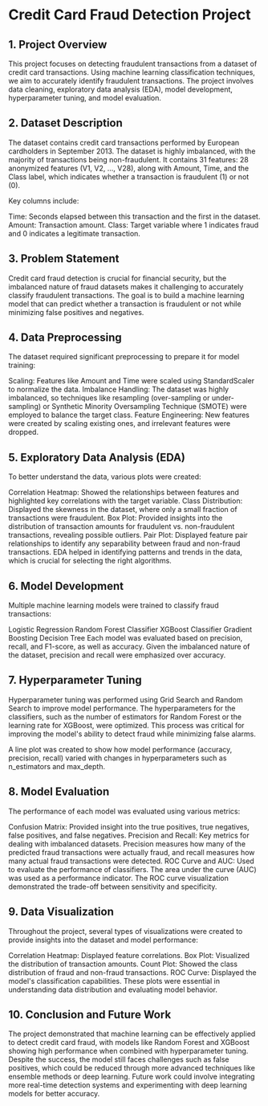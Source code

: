
# **Credit Card Fraud Detection Project**
## 1. Project Overview
This project focuses on detecting fraudulent transactions from a dataset of credit card transactions. Using machine learning classification techniques, we aim to accurately identify fraudulent transactions. The project involves data cleaning, exploratory data analysis (EDA), model development, hyperparameter tuning, and model evaluation.









## 2. Dataset Description
The dataset contains credit card transactions performed by European cardholders in September 2013. The dataset is highly imbalanced, with the majority of transactions being non-fraudulent. It contains 31 features: 28 anonymized features (V1, V2, ..., V28), along with Amount, Time, and the Class label, which indicates whether a transaction is fraudulent (1) or not (0).

Key columns include:

Time: Seconds elapsed between this transaction and the first in the dataset.
Amount: Transaction amount.
Class: Target variable where 1 indicates fraud and 0 indicates a legitimate transaction.




## 3. Problem Statement
Credit card fraud detection is crucial for financial security, but the imbalanced nature of fraud datasets makes it challenging to accurately classify fraudulent transactions. The goal is to build a machine learning model that can predict whether a transaction is fraudulent or not while minimizing false positives and negatives.


## 4. Data Preprocessing
The dataset required significant preprocessing to prepare it for model training:

Scaling: Features like Amount and Time were scaled using StandardScaler to normalize the data.
Imbalance Handling: The dataset was highly imbalanced, so techniques like resampling (over-sampling or under-sampling) or Synthetic Minority Oversampling Technique (SMOTE) were employed to balance the target class.
Feature Engineering: New features were created by scaling existing ones, and irrelevant features were dropped.


## 5. Exploratory Data Analysis (EDA)
To better understand the data, various plots were created:

Correlation Heatmap: Showed the relationships between features and highlighted key correlations with the target variable.
Class Distribution: Displayed the skewness in the dataset, where only a small fraction of transactions were fraudulent.
Box Plot: Provided insights into the distribution of transaction amounts for fraudulent vs. non-fraudulent transactions, revealing possible outliers.
Pair Plot: Displayed feature pair relationships to identify any separability between fraud and non-fraud transactions. EDA helped in identifying patterns and trends in the data, which is crucial for selecting the right algorithms.


## 6. Model Development
Multiple machine learning models were trained to classify fraud transactions:

Logistic Regression
Random Forest Classifier
XGBoost Classifier
Gradient Boosting
Decision Tree Each model was evaluated based on precision, recall, and F1-score, as well as accuracy. Given the imbalanced nature of the dataset, precision and recall were emphasized over accuracy.
## 7. Hyperparameter Tuning
Hyperparameter tuning was performed using Grid Search and Random Search to improve model performance. The hyperparameters for the classifiers, such as the number of estimators for Random Forest or the learning rate for XGBoost, were optimized. This process was critical for improving the model's ability to detect fraud while minimizing false alarms.

A line plot was created to show how model performance (accuracy, precision, recall) varied with changes in hyperparameters such as n_estimators and max_depth.
## 8. Model Evaluation
The performance of each model was evaluated using various metrics:

Confusion Matrix: Provided insight into the true positives, true negatives, false positives, and false negatives.
Precision and Recall: Key metrics for dealing with imbalanced datasets. Precision measures how many of the predicted fraud transactions were actually fraud, and recall measures how many actual fraud transactions were detected.
ROC Curve and AUC: Used to evaluate the performance of classifiers. The area under the curve (AUC) was used as a performance indicator.
The ROC curve visualization demonstrated the trade-off between sensitivity and specificity.

## 9. Data Visualization
Throughout the project, several types of visualizations were created to provide insights into the dataset and model performance:

Correlation Heatmap: Displayed feature correlations.
Box Plot: Visualized the distribution of transaction amounts.
Count Plot: Showed the class distribution of fraud and non-fraud transactions.
ROC Curve: Displayed the model's classification capabilities. These plots were essential in understanding data distribution and evaluating model behavior.


## 10. Conclusion and Future Work
The project demonstrated that machine learning can be effectively applied to detect credit card fraud, with models like Random Forest and XGBoost showing high performance when combined with hyperparameter tuning. Despite the success, the model still faces challenges such as false positives, which could be reduced through more advanced techniques like ensemble methods or deep learning. Future work could involve integrating more real-time detection systems and experimenting with deep learning models for better accuracy.
